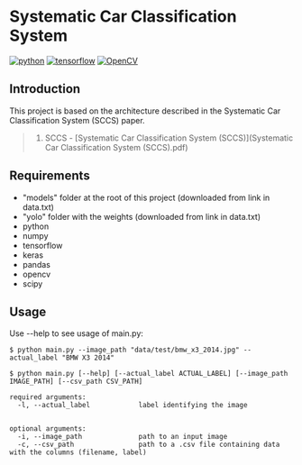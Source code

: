 # Systematic Car Classification System
[![python](https://img.shields.io/badge/Python-3.x-ff69b4.svg)]()
[![tensorflow](https://img.shields.io/badge/Tensorflow-1.1x%7C2.0-brightgreen.svg)]()
[![OpenCV](https://img.shields.io/badge/OpenCV-3.x%7C4.x-orange.svg)]()

## Introduction
This project is based on the architecture described in the Systematic Car Classification System (SCCS) paper.

>1. SCCS - [Systematic Car Classification System (SCCS)](Systematic Car Classification System (SCCS).pdf)

## Requirements
  - "models" folder at the root of this project (downloaded from link in data.txt)
  - "yolo" folder with the weights (downloaded from link in data.txt)
  - python
  - numpy
  - tensorflow
  - keras
  - pandas
  - opencv
  - scipy

## Usage

Use --help to see usage of main.py:
```
$ python main.py --image_path "data/test/bmw_x3_2014.jpg" --actual_label "BMW X3 2014"
```
```
$ python main.py [--help] [--actual_label ACTUAL_LABEL] [--image_path IMAGE_PATH] [--csv_path CSV_PATH]

required arguments:
  -l, --actual_label            label identifying the image


optional arguments:
  -i, --image_path              path to an input image
  -c, --csv_path                path to a .csv file containing data with the columns (filename, label)
```